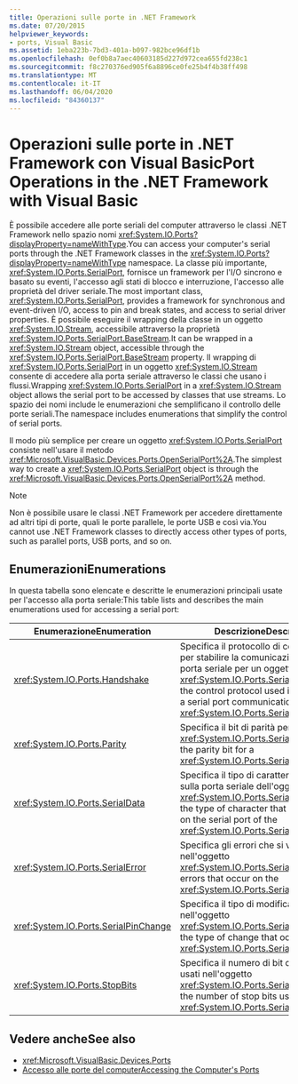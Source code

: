 ```yaml
---
title: Operazioni sulle porte in .NET Framework
ms.date: 07/20/2015
helpviewer_keywords:
- ports, Visual Basic
ms.assetid: 1eba223b-7bd3-401a-b097-982bce96df1b
ms.openlocfilehash: 0ef0b8a7aec40603185d227d972cea655fd238c1
ms.sourcegitcommit: f8c270376ed905f6a8896ce0fe25b4f4b38ff498
ms.translationtype: MT
ms.contentlocale: it-IT
ms.lasthandoff: 06/04/2020
ms.locfileid: "84360137"
---
```

# <a name="port-operations-in-the-net-framework-with-visual-basic"></a><span data-ttu-id="32137-102">Operazioni sulle porte in .NET Framework con Visual Basic</span><span class="sxs-lookup"><span data-stu-id="32137-102">Port Operations in the .NET Framework with Visual Basic</span></span>

<span data-ttu-id="32137-103">È possibile accedere alle porte seriali del computer attraverso le classi .NET Framework nello spazio nomi <xref:System.IO.Ports?displayProperty=nameWithType>.</span><span class="sxs-lookup"><span data-stu-id="32137-103">You can access your computer's serial ports through the .NET Framework classes in the <xref:System.IO.Ports?displayProperty=nameWithType> namespace.</span></span> <span data-ttu-id="32137-104">La classe più importante, <xref:System.IO.Ports.SerialPort>, fornisce un framework per l'I/O sincrono e basato su eventi, l'accesso agli stati di blocco e interruzione, l'accesso alle proprietà del driver seriale.</span><span class="sxs-lookup"><span data-stu-id="32137-104">The most important class, <xref:System.IO.Ports.SerialPort>, provides a framework for synchronous and event-driven I/O, access to pin and break states, and access to serial driver properties.</span></span> <span data-ttu-id="32137-105">È possibile eseguire il wrapping della classe in un oggetto <xref:System.IO.Stream>, accessibile attraverso la proprietà <xref:System.IO.Ports.SerialPort.BaseStream>.</span><span class="sxs-lookup"><span data-stu-id="32137-105">It can be wrapped in a <xref:System.IO.Stream> object, accessible through the <xref:System.IO.Ports.SerialPort.BaseStream> property.</span></span> <span data-ttu-id="32137-106">Il wrapping di <xref:System.IO.Ports.SerialPort> in un oggetto <xref:System.IO.Stream> consente di accedere alla porta seriale attraverso le classi che usano i flussi.</span><span class="sxs-lookup"><span data-stu-id="32137-106">Wrapping <xref:System.IO.Ports.SerialPort> in a <xref:System.IO.Stream> object allows the serial port to be accessed by classes that use streams.</span></span> <span data-ttu-id="32137-107">Lo spazio dei nomi include le enumerazioni che semplificano il controllo delle porte seriali.</span><span class="sxs-lookup"><span data-stu-id="32137-107">The namespace includes enumerations that simplify the control of serial ports.</span></span>

<span data-ttu-id="32137-108">Il modo più semplice per creare un oggetto <xref:System.IO.Ports.SerialPort> consiste nell'usare il metodo <xref:Microsoft.VisualBasic.Devices.Ports.OpenSerialPort%2A>.</span><span class="sxs-lookup"><span data-stu-id="32137-108">The simplest way to create a <xref:System.IO.Ports.SerialPort> object is through the <xref:Microsoft.VisualBasic.Devices.Ports.OpenSerialPort%2A> method.</span></span>

> [!NOTE]
> <span data-ttu-id="32137-109">Non è possibile usare le classi .NET Framework per accedere direttamente ad altri tipi di porte, quali le porte parallele, le porte USB e così via.</span><span class="sxs-lookup"><span data-stu-id="32137-109">You cannot use .NET Framework classes to directly access other types of ports, such as parallel ports, USB ports, and so on.</span></span>

## <a name="enumerations"></a><span data-ttu-id="32137-110">Enumerazioni</span><span class="sxs-lookup"><span data-stu-id="32137-110">Enumerations</span></span>

<span data-ttu-id="32137-111">In questa tabella sono elencate e descritte le enumerazioni principali usate per l'accesso alla porta seriale:</span><span class="sxs-lookup"><span data-stu-id="32137-111">This table lists and describes the main enumerations used for accessing a serial port:</span></span>

|<span data-ttu-id="32137-112">Enumerazione</span><span class="sxs-lookup"><span data-stu-id="32137-112">Enumeration</span></span>|<span data-ttu-id="32137-113">Descrizione</span><span class="sxs-lookup"><span data-stu-id="32137-113">Description</span></span>|
|---|---|
|<xref:System.IO.Ports.Handshake>|<span data-ttu-id="32137-114">Specifica il protocollo di controllo usato per stabilire la comunicazione della porta seriale per un oggetto <xref:System.IO.Ports.SerialPort>.</span><span class="sxs-lookup"><span data-stu-id="32137-114">Specifies the control protocol used in establishing a serial port communication for a <xref:System.IO.Ports.SerialPort> object.</span></span>|
|<xref:System.IO.Ports.Parity>|<span data-ttu-id="32137-115">Specifica il bit di parità per un oggetto <xref:System.IO.Ports.SerialPort>.</span><span class="sxs-lookup"><span data-stu-id="32137-115">Specifies the parity bit for a <xref:System.IO.Ports.SerialPort> object.</span></span>|
|<xref:System.IO.Ports.SerialData>|<span data-ttu-id="32137-116">Specifica il tipo di carattere ricevuto sulla porta seriale dell'oggetto <xref:System.IO.Ports.SerialPort>.</span><span class="sxs-lookup"><span data-stu-id="32137-116">Specifies the type of character that was received on the serial port of the <xref:System.IO.Ports.SerialPort> object.</span></span>|
|<xref:System.IO.Ports.SerialError>|<span data-ttu-id="32137-117">Specifica gli errori che si verificano nell'oggetto <xref:System.IO.Ports.SerialPort>.</span><span class="sxs-lookup"><span data-stu-id="32137-117">Specifies errors that occur on the <xref:System.IO.Ports.SerialPort> object</span></span>|
|<xref:System.IO.Ports.SerialPinChange>|<span data-ttu-id="32137-118">Specifica il tipo di modifica eseguita nell'oggetto <xref:System.IO.Ports.SerialPort>.</span><span class="sxs-lookup"><span data-stu-id="32137-118">Specifies the type of change that occurred on the <xref:System.IO.Ports.SerialPort> object.</span></span>|
|<xref:System.IO.Ports.StopBits>|<span data-ttu-id="32137-119">Specifica il numero di bit di interruzione usati nell'oggetto <xref:System.IO.Ports.SerialPort>.</span><span class="sxs-lookup"><span data-stu-id="32137-119">Specifies the number of stop bits used on the <xref:System.IO.Ports.SerialPort> object.</span></span>|

## <a name="see-also"></a><span data-ttu-id="32137-120">Vedere anche</span><span class="sxs-lookup"><span data-stu-id="32137-120">See also</span></span>

- <xref:Microsoft.VisualBasic.Devices.Ports>
- [<span data-ttu-id="32137-121">Accesso alle porte del computer</span><span class="sxs-lookup"><span data-stu-id="32137-121">Accessing the Computer's Ports</span></span>](accessing-the-computer-s-ports.md)
